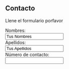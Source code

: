 ## Contacto
Llene el formulario porfavor
<form action="https://formspree.io/f/moqrnvbq" method="post">
  
  <label for="name">Nombres:</label><br>
  <input type="text" id="lname" name="name" value= "Tus Nombres"><br>
  <label for="name">Apellidos:</label><br>
  <input type="text" id="lname" name="lname" value= "Tus Apellidos"><br>
  <label for="name">Número de contacto:</label><br>
  <input type="text" id="lname" name="correo" value= ""><br>
